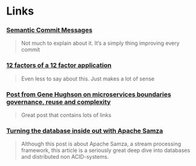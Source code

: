 # Links

### [Semantic Commit Messages](https://seesparkbox.com/foundry/semantic_commit_messages)

> Not much to explain about it. It’s a simply thing improving every commit

### [12 factors of a 12 factor application](http://12factor.net/)

> Even less to say about this. Just makes a lot of sense

### [Post from Gene Hughson on microservices boundaries governance, reuse and complexity](https://genehughson.wordpress.com/2014/06/04/more-on-microservices-boundaries-governance-reuse-complexity/)

> Great post that contains lots of links

### [Turning the database inside out with Apache Samza](https://www.confluent.io/blog/turning-the-database-inside-out-with-apache-samza/)

> Although this post is about Apache Samza, a stream processing framework, this article is a seriously great deep dive into databases and distributed non ACID-systems.



